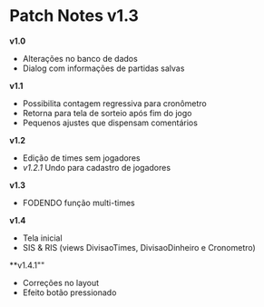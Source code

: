 # Patch Notes v1.3

**v1.0**

- Alterações no banco de dados
- Dialog com informações de partidas salvas

**v1.1**

- Possibilita contagem regressiva para cronômetro
- Retorna para tela de sorteio após fim do jogo
- Pequenos ajustes que dispensam comentários

**v1.2**

- Edição de times sem jogadores
- *v1.2.1* Undo para cadastro de jogadores

**v1.3**

- FODENDO função multi-times

**v1.4**

- Tela inicial
- SIS & RIS (views DivisaoTimes, DivisaoDinheiro e Cronometro)

**v1.4.1""

- Correções no layout
- Efeito botão pressionado
